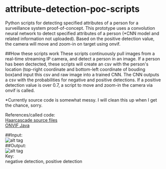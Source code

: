 # attribute-detection-poc-scripts
Python scripts for detecting specified attributes of a person for a surveillance system proof-of-concept. This prototype uses a convolution neural network to detect specified attributes of a person (*CNN model and related information not uploaded).  Based on the positive detection value, the camera will move and zoom-in on target using onvif.<br>

##How these scripts work
These scripts continuously pull images from a real-time streaming IP camera, and detect a person in an image.  If a person has been dectected, these scripts will create an csv with the person's location (top-right coordinate and bottom-left coordinate of bouding box)and input this csv and raw image into a trained CNN.  The CNN outputs a csv with the probabilities for negative and positive detections.  If a positive detection value is over 0.7, a script to move and zoom-in the camera via onvif is called.

*Currently source code is somewhat messy. I will clean this up when I get the chance, sorry.

References/called code: <br>
[Haarcascade source files](https://github.com/Itseez/opencv/tree/master/data/haarcascades)<br>
[ONVIF Java](https://github.com/milg0/onvif-java-lib)

##Input:<br>
![alt tag](https://github.com/kphongagsorn/human-detection-scripts/blob/master/images/before_0.jpg)<br>
##Output:<br>
![alt tag](https://github.com/kphongagsorn/human-detection-scripts/blob/master/images/after_0.jpg)<br>
Key:<br>
negative detection, positive detection



